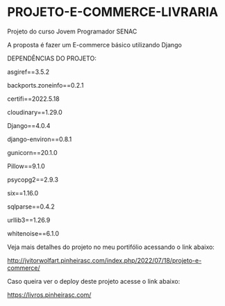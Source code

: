 # PROJETO-E-COMMERCE-LIVRARIA

Projeto do curso Jovem Programador SENAC

A proposta é fazer um E-commerce básico utilizando Django

DEPENDÊNCIAS DO PROJETO:

asgiref==3.5.2

backports.zoneinfo==0.2.1

certifi==2022.5.18

cloudinary==1.29.0

Django==4.0.4

django-environ==0.8.1

gunicorn==20.1.0

Pillow==9.1.0

psycopg2==2.9.3

six==1.16.0

sqlparse==0.4.2

urllib3==1.26.9

whitenoise==6.1.0

Veja mais detalhes do projeto no meu portifólio acessando o link abaixo:

http://jvitorwolfart.pinheirasc.com/index.php/2022/07/18/projeto-e-commerce/

Caso queira ver o deploy deste projeto acesse o link abaixo:

https://livros.pinheirasc.com/
